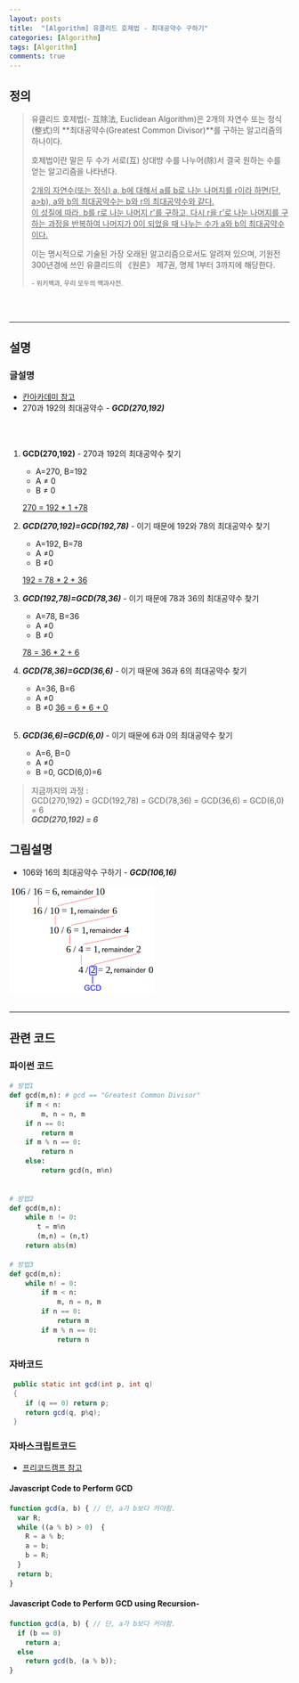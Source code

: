 ```yaml
---
layout: posts
title:  "[Algorithm] 유클리드 호제법 - 최대공약수 구하기"
categories: [Algorithm]
tags: [Algorithm]
comments: true
---
```


## 정의

> 유클리드 호제법(- 互除法, Euclidean Algorithm)은 2개의 자연수 또는 정식(整式)의 **최대공약수(Greatest Common Divisor)**를 구하는 알고리즘의 하나이다. 
> 
> 호제법이란 말은 두 수가 서로(互) 상대방 수를 나누어(除)서 결국 원하는 수를 얻는 알고리즘을 나타낸다. 
> 
> <u>2개의 자연수(또는 정식) a, b에 대해서 a를 b로 나눈 나머지를 r이라 하면(단, a>b), a와 b의 최대공약수는 b와 r의 최대공약수와 같다. <br>
> 이 성질에 따라, b를 r로 나눈 나머지 r'를 구하고, 다시 r을 r'로 나눈 나머지를 구하는 과정을 반복하여 나머지가 0이 되었을 때 나누는 수가 a와 b의 최대공약수이다. </u>
> 
> 이는 명시적으로 기술된 가장 오래된 알고리즘으로서도 알려져 있으며, 기원전 300년경에 쓰인 유클리드의 《원론》 제7권, 명제 1부터 3까지에 해당한다.
> 
> <small> - 위키백과, 우리 모두의 백과사전.</small>

<br>
<br>
<hr>

## 설명

### 글설명

- [칸아카데미 참고](https://www.khanacademy.org/computing/computer-science/cryptography/modarithmetic/a/the-euclidean-algorithm)
- 270과 192의 최대공약수 - ***GCD(270,192)***
<br>
<br>

1. **GCD(270,192)** - 270과 192의 최대공약수 찾기
   - A=270, B=192
   - A ≠ 0
   - B ≠ 0

   <u>270 = 192 * 1 +78</u>
   <br>

2. ***GCD(270,192)=GCD(192,78)*** - 이기 때문에 192와 78의 최대공약수 찾기
   - A=192, B=78
   - A ≠0
   - B ≠0

    <u>192 = 78 * 2 + 36</u>
    <br>

3. ***GCD(192,78)=GCD(78,36)*** - 이기 때문에 78과 36의 최대공약수 찾기
   - A=78, B=36
   - A ≠0
   - B ≠0

    <u>78 = 36 * 2 + 6</u>
    <br>

4. ***GCD(78,36)=GCD(36,6)*** - 이기 때문에 36과 6의 최대공약수 찾기
   - A=36, B=6
   - A ≠0
   - B ≠0
    <u>36 = 6 * 6 + 0</u>
    <br>

5. ***GCD(36,6)=GCD(6,0)*** - 이기 때문에 6과 0의 최대공약수 찾기
   - A=6, B=0
   - A ≠0
   - B =0, GCD(6,0)=6

> 지금까지의 과정 : <br>
> GCD(270,192) = GCD(192,78) = GCD(78,36) = GCD(36,6) = GCD(6,0) = 6 <br>
> ***GCD(270,192) = 6***

## 그림설명

- 106와 16의 최대공약수 구하기 - ***GCD(106,16)***

![GCD-ex2](/assets/images/posts/algorithm/GCD-ex.png)
<br>
<br>
<hr>

## 관련 코드

### 파이썬 코드

```python
# 방법1
def gcd(m,n): # gcd == "Greatest Common Divisor"
	if m < n:
		m, n = n, m
	if n == 0:
		return m
    if m % n == 0:
		return n
	else:
		return gcd(n, m%n)


# 방법2
def gcd(m,n):
    while n != 0:
       t = m%n
       (m,n) = (n,t)
    return abs(m)

# 방법3
def gcd(m,n):
    while n! = 0:
	    if m < n:
		    m, n = n, m
	    if n == 0:
		    return m
	    if m % n == 0:
		    return n

```

### 자바코드

```java
 public static int gcd(int p, int q)
 {
	if (q == 0) return p;
	return gcd(q, p%q);
 }
```

### 자바스크립트코드
- [프리코드캠프 참고](https://guide.freecodecamp.org/algorithms/greatest-common-divisor-euclidean/)

#### Javascript Code to Perform GCD
```javascript
function gcd(a, b) { // 단, a가 b보다 커야함.
  var R;
  while ((a % b) > 0)  {
    R = a % b;
    a = b;
    b = R;
  }
  return b;
}
```

#### Javascript Code to Perform GCD using Recursion-

```javascript
function gcd(a, b) { // 단, a가 b보다 커야함.
  if (b == 0)
    return a;
  else
    return gcd(b, (a % b));
}
```